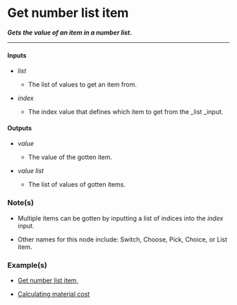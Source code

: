 # Get number list item

**_Gets the value of an item in a number list._**

---


#### Inputs

* _list_

  * The list of values to get an item from.

* _index_

  * The index value that defines which item to get from the _list _input.


#### Outputs

* _value_

  * The value of the gotten item.

* _value list_

  * The list of values of gotten items.


### Note(s)

* Multiple items can be gotten by inputting a list of indices into the _index_ input.

* Other names for this node include: Switch, Choose, Pick, Choice, or List item.


### Example(s)

* <a href="https://creator.trimble.com/graph?assetURI=whp:66a5b8cd-ee91-43ab-9b6b-399ed35ea4ee&version=latest" target="_blank">Get number list item,</a>

* <a href="https://creator.trimble.com/graph?assetURI=whp:f74b8b91-bc4e-4caa-ad7d-77a9aed23178&version=latest" target="_blank">Calculating material cost</a>
